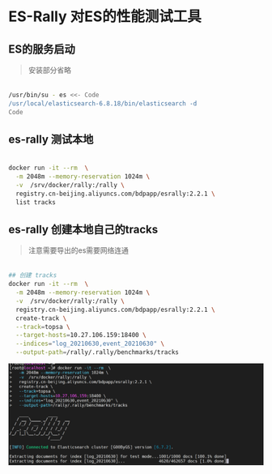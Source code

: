# ES-Rally 对ES的性能测试工具 
> 

## ES的服务启动
> 安装部分省略[](./isoinfo.md)

```bash

/usr/bin/su - es <<- Code
/usr/local/elasticsearch-6.8.18/bin/elasticsearch -d
Code
```

## es-rally 测试本地
```bash

docker run -it --rm  \
  -m 2048m --memory-reservation 1024m \
  -v  /srv/docker/rally:/rally \
  registry.cn-beijing.aliyuncs.com/bdpapp/esrally:2.2.1 \
  list tracks

```

## es-rally 创建本地自己的tracks
> 注意需要导出的es需要网络连通

```bash

## 创建 tracks
docker run -it --rm  \
  -m 2048m --memory-reservation 1024m \
  -v  /srv/docker/rally:/rally \
  registry.cn-beijing.aliyuncs.com/bdpapp/esrally:2.2.1 \
  create-track \
  --track=topsa \
  --target-hosts=10.27.106.159:18400 \
  --indices="log_20210630,event_20210630" \
  --output-path=/rally/.rally/benchmarks/tracks

```
![](./images/create_tracks.png)

